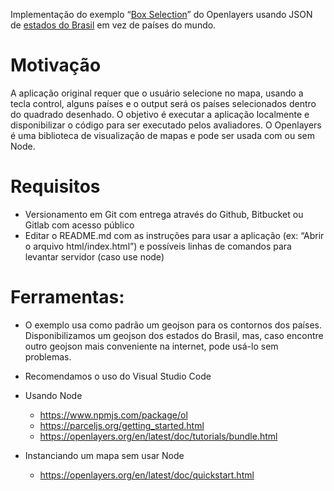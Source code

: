 Implementação do exemplo “[Box Selection](https://openlayers.org/en/latest/examples/box-selection.html)” do Openlayers usando JSON de [estados do Brasil](https://www.rocklabdigital.com/static/geojson/estado.geojson)
em vez de países do mundo.


# Motivação

A aplicação original requer que o usuário selecione no mapa, usando a tecla control, alguns países e o output será os países selecionados dentro do quadrado desenhado. 
O objetivo é executar a aplicação localmente e disponibilizar o código para ser executado pelos avaliadores. 
O Openlayers é uma biblioteca de visualização de mapas e pode ser usada com ou sem Node. 


# Requisitos

* Versionamento em Git com entrega através do Github, Bitbucket ou Gitlab com acesso público
* Editar o README.md com as instruções para usar a aplicação (ex: “Abrir o arquivo html/index.html”) e possíveis linhas de comandos para levantar servidor (caso use node)


# Ferramentas:

* O exemplo usa como padrão um geojson para os contornos dos países. Disponibilizamos um geojson dos estados do Brasil, mas, 
caso encontre outro geojson mais conveniente na internet, pode usá-lo sem problemas.
* Recomendamos o uso do Visual Studio Code

* Usando Node
  * https://www.npmjs.com/package/ol 
  * https://parceljs.org/getting_started.html
  * https://openlayers.org/en/latest/doc/tutorials/bundle.html 
* Instanciando um mapa sem usar Node
  * https://openlayers.org/en/latest/doc/quickstart.html 

